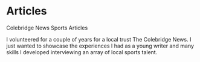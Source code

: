 # Articles

Colebridge News Sports Articles

I volunteered for a couple of years for a local trust The Colebridge News. I just wanted to showcase the experiences I had as a young writer and many skills I developed interviewing an array of local sports talent.
